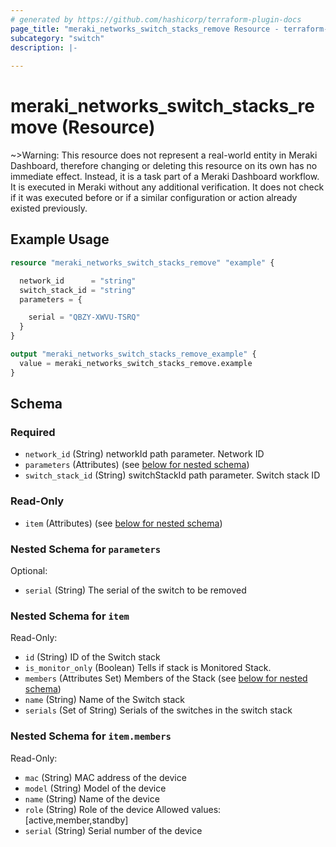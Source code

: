 ```yaml
---
# generated by https://github.com/hashicorp/terraform-plugin-docs
page_title: "meraki_networks_switch_stacks_remove Resource - terraform-provider-meraki"
subcategory: "switch"
description: |-
  
---
```


# meraki_networks_switch_stacks_remove (Resource)



~>Warning: This resource does not represent a real-world entity in Meraki Dashboard, therefore changing or deleting this resource on its own has no immediate effect. Instead, it is a task part of a Meraki Dashboard workflow. It is executed in Meraki without any additional verification. It does not check if it was executed before or if a similar configuration or action 
already existed previously.


## Example Usage

```terraform
resource "meraki_networks_switch_stacks_remove" "example" {

  network_id      = "string"
  switch_stack_id = "string"
  parameters = {

    serial = "QBZY-XWVU-TSRQ"
  }
}

output "meraki_networks_switch_stacks_remove_example" {
  value = meraki_networks_switch_stacks_remove.example
}
```

<!-- schema generated by tfplugindocs -->
## Schema

### Required

- `network_id` (String) networkId path parameter. Network ID
- `parameters` (Attributes) (see [below for nested schema](#nestedatt--parameters))
- `switch_stack_id` (String) switchStackId path parameter. Switch stack ID

### Read-Only

- `item` (Attributes) (see [below for nested schema](#nestedatt--item))

<a id="nestedatt--parameters"></a>
### Nested Schema for `parameters`

Optional:

- `serial` (String) The serial of the switch to be removed


<a id="nestedatt--item"></a>
### Nested Schema for `item`

Read-Only:

- `id` (String) ID of the Switch stack
- `is_monitor_only` (Boolean) Tells if stack is Monitored Stack.
- `members` (Attributes Set) Members of the Stack (see [below for nested schema](#nestedatt--item--members))
- `name` (String) Name of the Switch stack
- `serials` (Set of String) Serials of the switches in the switch stack

<a id="nestedatt--item--members"></a>
### Nested Schema for `item.members`

Read-Only:

- `mac` (String) MAC address of the device
- `model` (String) Model of the device
- `name` (String) Name of the device
- `role` (String) Role of the device
                                                Allowed values: [active,member,standby]
- `serial` (String) Serial number of the device
